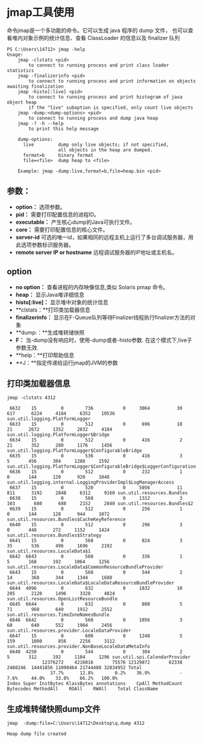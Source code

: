 # jmap工具使用

命令jmap是一个多功能的命令。它可以生成 java 程序的 dump 文件， 也可以查看堆内对象示例的统计信息、查看 ClassLoader 的信息以及 finalizer 队列

```shell
PS C:\Users\14712> jmap -help
Usage:
    jmap -clstats <pid>
        to connect to running process and print class loader statistics
    jmap -finalizerinfo <pid>
        to connect to running process and print information on objects awaiting finalization
    jmap -histo[:live] <pid>
        to connect to running process and print histogram of java object heap
        if the "live" suboption is specified, only count live objects
    jmap -dump:<dump-options> <pid>
        to connect to running process and dump java heap
    jmap -? -h --help
        to print this help message

    dump-options:
      live         dump only live objects; if not specified,
                   all objects in the heap are dumped.
      format=b     binary format
      file=<file>  dump heap to <file>

    Example: jmap -dump:live,format=b,file=heap.bin <pid>
```



## 参数：

-   **option：** 选项参数。
-   **pid：** 需要打印配置信息的进程ID。
-   **executable：** 产生核心dump的Java可执行文件。
-   **core：** 需要打印配置信息的核心文件。
-   **server-id** 可选的唯一id，如果相同的远程主机上运行了多台调试服务器，用此选项参数标识服务器。
-   **remote server IP or hostname** 远程调试服务器的IP地址或主机名。

## option

-   **no option：** 查看进程的内存映像信息,类似 Solaris pmap 命令。
-   **heap：** 显示Java堆详细信息
-   **histo[:live]：** 显示堆中对象的统计信息
-   **clstats：**打印类加载器信息
-   **finalizerinfo：** 显示在F-Queue队列等待Finalizer线程执行finalizer方法的对象
-   **dump:<dump-options>：**生成堆转储快照
-   **F：** 当-dump没有响应时，使用-dump或者-histo参数. 在这个模式下,live子参数无效.
-   **help：**打印帮助信息
-   **J<flag>：**指定传递给运行jmap的JVM的参数

## 打印类加载器信息

`jmap -clstats 4312` 



```shell
 6632    15         0        736           0     3064          30       617      6224     4184     6352    10536 sun.util.logging.PlatformLogger
 6633    15         0        512           0      696          18        21      2672     1352     2832     4184 sun.util.logging.PlatformLogger$Bridge
 6634    15         0        512           0      416           2        21       352      280     1176     1456 sun.util.logging.PlatformLogger$ConfigurableBridge
 6635    15         0        536           0      416           3         5       456      304     1288     1592 sun.util.logging.PlatformLogger$ConfigurableBridge$LoggerConfiguration
 6636    15         0        512           0      232           1         0       144      120      920     1040 sun.util.logging.internal.LoggingProviderImpl$LogManagerAccess
 6637    15         0        520           0     5056          11       811      3192     2848     6312     9160 sun.util.resources.Bundles
 6638    15         0        568           0     1312           3       103       680      688     2152     2840 sun.util.resources.Bundles$2
 6639    15         0        512           0      256           1         0       144      128      944     1072 sun.util.resources.Bundles$CacheKeyReference
 6640    15         0        512           0      296           3         0       448      272     1152     1424 sun.util.resources.Bundles$Strategy
 6641    15         0        568           0      824           3        35       536      496     1696     2192 sun.util.resources.LocaleData$1
 6642  6643         0        560           0      336           1         5       168      192     1064     1256 sun.util.resources.LocaleData$CommonResourceBundleProvider
 6643    15         0        560           0      544           2        14       368      344     1344     1688 sun.util.resources.LocaleData$LocaleDataResourceBundleProvider
 6644  4096         0        632           0     1832          10       285      2120     1496     3328     4824 sun.util.resources.OpenListResourceBundle
 6645  6644         0        632           0      800           5        71       960      640     1912     2552 sun.util.resources.TimeZoneNamesBundle
 6646  6642         0        560           0     1056           3        60       640      552     1904     2456 sun.util.resources.provider.LocaleDataProvider
 6647    15         0        600           0     1248           5       159      1000      856     2256     3112 sun.util.resources.provider.NonBaseLocaleDataMetaInfo
 6648  4250         0        544           0      304           2         5       312      192     1104     1296 sun.util.spi.CalendarProvider
             12376272    4216016       75576 12129872       62338   2488246  14441856 11090464 21744488 32834952 Total
                37.7%      12.8%        0.2%    36.9%           -      7.6%     44.0%    33.8%    66.2%   100.0%
Index Super InstBytes KlassBytes annotations    CpAll MethodCount Bytecodes MethodAll    ROAll    RWAll    Total ClassName
```

## 生成堆转储快照dump文件

`jmap  -dump:file=C:\Users\14712\Desktop\q.dump 4312`

```shell
Heap dump file created
```

